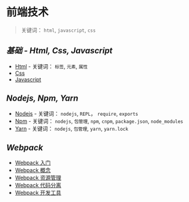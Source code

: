 # 前端技术

> 关键词： `html`, `javascript`, `css`

## _基础 - Html, Css, Javascript_

- [Html](base\html.md) - 关键词： `标签`, `元素`, `属性`
- [Css](base\css.md)
- [Javascript](base\javascript.md)

## _Nodejs, Npm, Yarn_

- [Nodejs](nodejs\nodejs.md) - 关键词： `nodejs`, `REPL`， `require`, `exports`
- [Npm](nodejs\npm.md) - 关键词： `nodejs`, `包管理`, `npm`, `cnpm`, `package.json`, `node_modules`
- [Yarn](nodejs\yarn.md) - 关键词： `nodejs`, `包管理`, `yarn`, `yarn.lock`

## _Webpack_

- [Webpack 入门](webpack/webpack.md)
- [Webpack 概念](webpack/concept.md)
- [Webpack 资源管理](webpack/asset-management.md)
- [Webpack 代码分离](webpack/code-splitting.md)
- [Webpack 开发工具](webpack/development.md)
